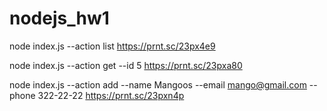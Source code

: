 # nodejs_hw1

node index.js --action list
https://prnt.sc/23px4e9

node index.js --action get --id 5
https://prnt.sc/23pxa80

node index.js --action add --name Mangoos --email mango@gmail.com --phone 322-22-22
https://prnt.sc/23pxn4p
